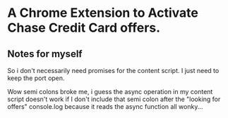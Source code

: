 # A Chrome Extension to Activate Chase Credit Card offers.


## Notes for myself
So i don't necessarily need promises for the
content script. I just need to keep the port
open. 

Wow semi colons broke me, i guess the async operation in my content script doesn't
work if I don't include that semi colon after the "looking for offers" console.log
because it reads the async function all wonky...